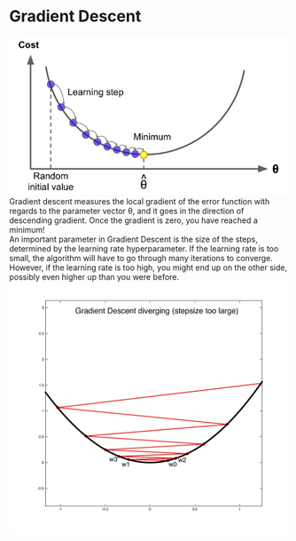 # Gradient Descent
![alt text](gd.png)  
Gradient descent measures the local gradient of the error function with regards to the parameter vector θ, and it goes in the direction of descending gradient. Once the gradient
is zero, you have reached a minimum!  
An important parameter in Gradient Descent is the size of the steps, determined by the learning rate hyperparameter. If the learning rate is too small, the algorithm will have to go through many iterations to converge. However, if the learning rate is too high, you might end up on the other side, possibly even higher up than you were before.  
![alt text](gd2.png)
